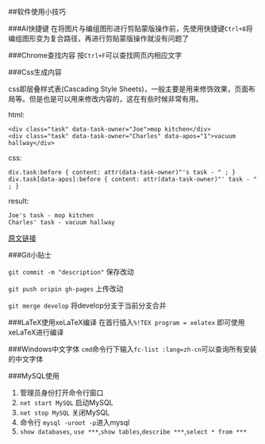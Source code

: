 ##软件使用小技巧

###AI快捷键
在将图片与编组图形进行剪贴蒙版操作前，先使用快捷键`Ctrl+8`将编组图形变为复合路径，再进行剪贴蒙版操作就没有问题了

###Chrome查找内容
按`Ctrl+F`可以查找网页内相应文字

###Css生成内容

css即层叠样式表(Cascading Style Sheets)，一般主要是用来修饰效果，页面布局等。但是也是可以用来修改内容的，这在有些时候非常有用。

html:

	<div class="task" data-task-owner="Joe">mop kitchen</div>
	<div class="task" data-task-owner="Charles" data-apos="1">vacuum hallway</div>

css:

	div.task:before { content: attr(data-task-owner)"'s task - " ; }
	div.task[data-apos]:before { content: attr(data-task-owner)"' task - " ; }

result:

	Joe's task - mop kitchen
	Charles' task - vacuum hallway

[原文链接](http://i.rexdf.org/blog/2014/11/06/csssheng-cheng-nei-rong/)


###Git小贴士

`git commit -m "description"` 保存改动

`git push oripin gh-pages` 上传改动

`git merge develop` 将develop分支于当前分支合并

###LaTeX使用xeLaTeX编译
在首行插入`%!TEX program = xelatex` 即可使用xeLaTeX进行编译

###Windows中文字体
`cmd`命令行下输入`fc-list :lang=zh-cn`可以查询所有安装的中文字体

###MySQL使用
1. 管理员身份打开命令行窗口
2. `net start MySQL` 启动MySQL
3. `net stop MySQL` 关闭MySQL
4. 命令行 `mysql -uroot -p`进入mysql
5. `show databases`, `use ***`,`show tables`,`describe ***`,`select * from ***`
